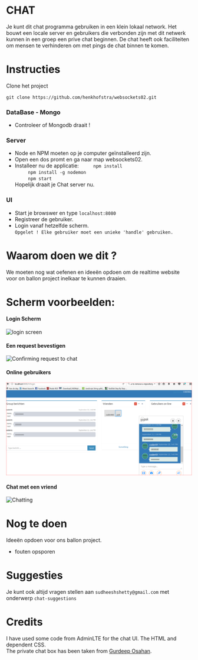 # CHAT
Je kunt dit chat programma gebruiken in een klein lokaal network. Het bouwt een locale server en gebruikers die verbonden zijn met dit netwerk kunnen in een groep een prive chat beginnen. De chat heeft ook faciliteiten om mensen te verhinderen om met pings de chat binnen te komen.

# Instructies
Clone het project
```
git clone https://github.com/henkhofstra/websockets02.git
```

### DataBase - Mongo
* Controleer of Mongodb draait !

### Server
* Node en NPM moeten op je computer geïnstalleerd zijn.
* Open een dos promt en ga naar map websockets02.
* Installeer nu de applicatie: 
   &nbsp;&nbsp;&nbsp;&nbsp;&nbsp;&nbsp;&nbsp;&nbsp;&nbsp;`npm install`  
   &nbsp;&nbsp;&nbsp;&nbsp;&nbsp;&nbsp;&nbsp;&nbsp;&nbsp;`npm install -g nodemon`  
    &nbsp;&nbsp;&nbsp;&nbsp;&nbsp;&nbsp;&nbsp;&nbsp;&nbsp;`npm start`  
Hopelijk draait je Chat server nu.

### UI
* Start je browswer en type `localhost:8080` 
* Registreer de gebruiker.
* Login vanaf hetzelfde scherm.  
`Opgelet ! Elke gebruiker moet een unieke 'handle' gebruiken.`

# Waarom doen we dit ?
We moeten nog wat oefenen en ideeën opdoen om de realtime website voor on ballon project inelkaar te kunnen draaien.

# Scherm voorbeelden:
#### Login Scherm
![login screen](https://github.com/sudheeshshetty/Chat/blob/master/screenshots/login.png "Login Page")  
#### Een request bevestigen
![Confirming request to chat](https://github.com/sudheeshshetty/Chat/blob/master/screenshots/confirm_request.png "Confirming Request")  
#### Online gebruikers
![online users](https://github.com/henkhofstra/websockets02/blob/master/screenshots/websocket001.png "Online users")  

#### Chat met een vriend
![Chatting](https://github.com/sudheeshshetty/Chat/blob/master/screenshots/chat.png? "Chatting with Friend")

# Nog te doen
Ideeën opdoen voor ons ballon project.
* fouten opsporen

# Suggesties
Je kunt ook altijd vragen stellen aan `sudheeshshetty@gmail.com` met onderwerp `chat-suggestions`

# Credits
I have used some code from AdminLTE for the chat UI. The HTML and dependent CSS.  
The private chat box has been taken from [Gurdeep Osahan](http://bootsnipp.com/Gurdeep%20Osahan).
